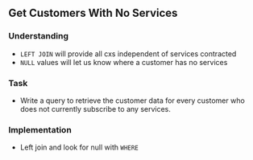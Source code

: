 ## Get Customers With No Services

### Understanding
- `LEFT JOIN` will provide all cxs independent of services contracted
- `NULL` values will let us know where a customer has no services

### Task
- Write a query to retrieve the customer data for every customer who does not currently subscribe to any services.

### Implementation
- Left join and look for null with `WHERE`
